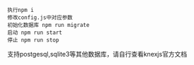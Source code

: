 ```
执行npm i 
修改config.js中对应参数
初始化数据库 npm run migrate
启动 npm run start
停止 npm run stop
```

支持postgesql,sqlite3等其他数据库，请自行查看knexjs官方文档